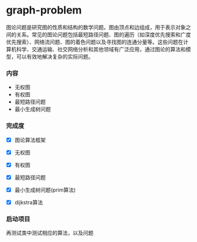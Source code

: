 # graph-problem

图论问题是研究图的性质和结构的数学问题。图由顶点和边组成，用于表示对象之间的关系。常见的图论问题包括最短路径问题、图的遍历（如深度优先搜索和广度优先搜索）、网络流问题、图的着色问题以及寻找图的连通分量等。这些问题在计算机科学、交通运输、社交网络分析和其他领域有广泛应用，通过图论的算法和模型，可以有效地解决复杂的实际问题。

### 内容

- 无权图
- 有权图
- 最短路径问题
- 最小生成树问题


### 完成度

- [x] 图论算法框架
- [x] 无权图
- [x] 有权图
- [x] 最短路径问题
- [x] 最小生成树问题(prim算法)
- [x] dijkstra算法


### 启动项目

再测试类中测试相应的算法，以及问题
